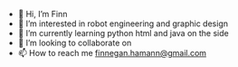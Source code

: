 - 👋 Hi, I’m Finn
- 👀 I’m interested in robot engineering and graphic design
- 🌱 I’m currently learning python html and java on the side
- 💞️ I’m looking to collaborate on 
- 📫 How to reach me finnegan.hamann@gmail.com

<!---
okie3/okie3 is a ✨ special ✨ repository because its `README.md` (this file) appears on your GitHub profile.
You can click the Preview link to take a look at your changes.
--->
